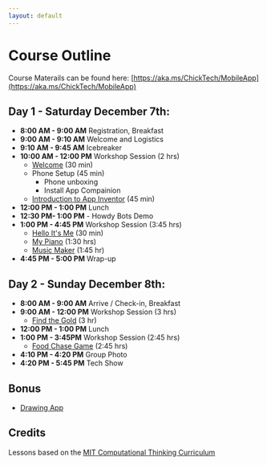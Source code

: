 ```yaml
---
layout: default
---
```


# Course Outline

Course Materails can be found here: [https://aka.ms/ChickTech/MobileApp](https://aka.ms/ChickTech/MobileApp)

## Day 1 - Saturday December 7th:

- **8:00 AM - 9:00 AM** Registration, Breakfast
- **9:00 AM - 9:10 AM** Welcome and Logistics
- **9:10 AM - 9:45 AM** Icebreaker
- **10:00 AM - 12:00 PM** Workshop Session (2 hrs)
   - [Welcome](./01-welcome.md) (30 min)
   - Phone Setup (45 min)
     - Phone unboxing
     - Install App Compainion
   - [Introduction to App Inventor](./02-appinventor.md) (45 min)
- **12:00 PM - 1:00 PM** Lunch
- **12:30 PM- 1:00 PM** - Howdy Bots Demo
- **1:00 PM - 4:45 PM** Workshop Session (3:45 hrs)
   - [Hello It's Me](./03-helloitsme.md) (30 min)
   - [My Piano](./04-mypiano.md) (1:30 hrs)
   - [Music Maker](./05-musicmaker.md) (1:45 hr)
- **4:45 PM - 5:00 PM** Wrap-up

## Day 2 - Sunday  December 8th:

- **8:00 AM - 9:00 AM**  Arrive / Check-in, Breakfast 
- **9:00 AM - 12:00 PM**  Workshop Session (3 hrs)
   - [Find the Gold](./06-findthegold.md) (3 hr)
- **12:00 PM - 1:00 PM**  Lunch 
- **1:00 PM - 3:45PM**  Workshop Session  (2:45 hrs)
   - [Food Chase Game](07-foodchasegame.md) (2:45 hrs)
- **4:10 PM - 4:20 PM**  Group Photo 
- **4:20 PM - 5:45 PM**  Tech Show

## Bonus

 - [Drawing App](08-drawing.md)

## Credits
Lessons based on the [MIT Computational Thinking Curriculum](http://appinventor.mit.edu/explore/teach)